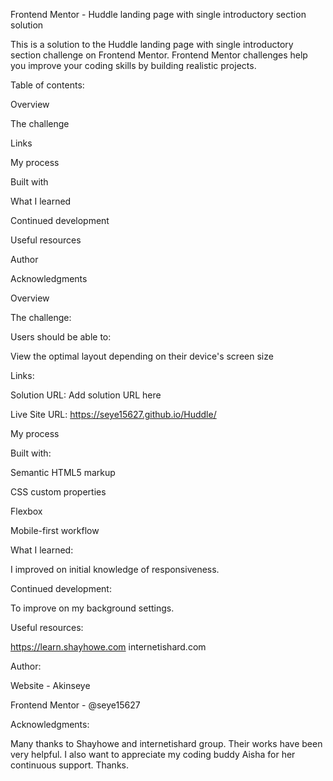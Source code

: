 Frontend Mentor - Huddle landing page with single introductory section solution

This is a solution to the Huddle landing page with single introductory section challenge on Frontend Mentor.
Frontend Mentor challenges help you 
improve your coding skills by building 
realistic projects.


Table of contents:


Overview

The challenge

Links

My process

Built with

What I learned

Continued development

Useful resources

Author

Acknowledgments




Overview


The challenge:


Users should be able to:

View the optimal layout depending on their device's screen size


Links:


Solution URL: Add solution URL here

Live Site URL: https://seye15627.github.io/Huddle/


My process


Built with:


Semantic HTML5 markup

CSS custom properties

Flexbox

Mobile-first workflow


What I learned:


I improved on initial knowledge of responsiveness. 


Continued development:


To improve on my background settings.


Useful resources:


https://learn.shayhowe.com
internetishard.com


Author:


Website - Akinseye

Frontend Mentor - @seye15627


Acknowledgments:


Many thanks to Shayhowe and internetishard group. Their works have been very helpful. 
I also want to appreciate my coding buddy Aisha for her continuous support. Thanks.
